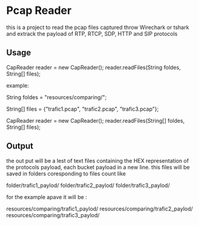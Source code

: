 # Pcap Reader

this is a project to read the pcap files captured throw Wirechark or tshark and extrack the payload of RTP, RTCP, SDP, HTTP and SIP protocols

## Usage

CapReader reader = new CapReader();
reader.readFiles(String foldes, String[] files);

example:


String foldes = "resources/comparing/";

String[] files = {"trafic1.pcap", "trafic2.pcap", "trafic3.pcap"};

CapReader reader = new CapReader();
reader.readFiles(String[] foldes, String[] files);

## Output

the out put will be a lest of text files containing the HEX representation of the protocols payload, each bucket payload in a new line.
this files will be saved in folders coresponding to files count like

folder/trafic1_paylod/
folder/trafic2_paylod/
folder/trafic3_paylod/

for the example apave it will be :

resources/comparing/trafic1_paylod/
resources/comparing/trafic2_paylod/
resources/comparing/trafic3_paylod/
